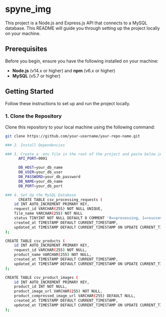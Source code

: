 # spyne_img

This project is a Node.js and Express.js API that connects to a MySQL database. This README will guide you through setting up the project locally on your machine.

## Prerequisites

Before you begin, ensure you have the following installed on your machine:

- **Node.js** (v14.x or higher) and **npm** (v6.x or higher)
- **MySQL** (v5.7 or higher)

## Getting Started

Follow these instructions to set up and run the project locally.

### 1. Clone the Repository

Clone this repository to your local machine using the following command:

```bash
git clone https://github.com/your-username/your-repo-name.git

### 2. Install Dependencies

### 3. Create a .env file in the root of the project and paste below instruction in this :
      API_PORT=9001

      DB_HOST=your_db_name
      DB_USER=your_db_user
      DB_PASSWORD=your_db_password
      DB_NAME=your_db_name
      DB_PORT=your_db_port

### 4. Set Up the MySQL Database
      CREATE TABLE csv_processing_requests (
    id INT AUTO_INCREMENT PRIMARY KEY,
    request_id VARCHAR(255) NOT NULL UNIQUE,
    file_name VARCHAR(255) NOT NULL
    status TINYINT NOT NULL DEFAULT 0 COMMENT '0=>processing, 1=>success, 2=>failed',
    created_at TIMESTAMP DEFAULT CURRENT_TIMESTAMP,
    updated_at TIMESTAMP DEFAULT CURRENT_TIMESTAMP ON UPDATE CURRENT_TIMESTAMP
);

CREATE TABLE csv_products (
    id INT AUTO_INCREMENT PRIMARY KEY,
    request_id VARCHAR(255) NOT NULL,
    product_name VARCHAR(255) NOT NULL,
    created_at TIMESTAMP DEFAULT CURRENT_TIMESTAMP,
    updated_at TIMESTAMP DEFAULT CURRENT_TIMESTAMP ON UPDATE CURRENT_TIMESTAMP
);

CREATE TABLE csv_product_images (
    id INT AUTO_INCREMENT PRIMARY KEY,
    product_id INT NOT NULL,
    product_image_url VARCHAR(255) NOT NULL,
    product_compressed_image_url VARCHAR(255) DEFAULT NULL,
    created_at TIMESTAMP DEFAULT CURRENT_TIMESTAMP,
    updated_at TIMESTAMP DEFAULT CURRENT_TIMESTAMP ON UPDATE CURRENT_TIMESTAMP
);
